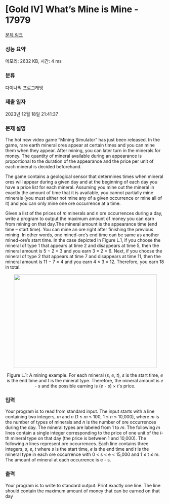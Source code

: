# [Gold IV] What’s Mine is Mine - 17979 

[문제 링크](https://www.acmicpc.net/problem/17979) 

### 성능 요약

메모리: 2632 KB, 시간: 4 ms

### 분류

다이나믹 프로그래밍

### 제출 일자

2023년 12월 18일 21:41:37

### 문제 설명

<p>The hot new video game “Mining Simulator” has just been released. In the game, rare earth mineral ores appear at certain times and you can mine them when they appear. After mining, you can later turn in the minerals for money. The quantity of mineral available during an appearance is proportional to the duration of the appearance and the price per unit of each mineral is decided beforehand.</p>

<p>The game contains a geological sensor that determines times when mineral ores will appear during a given day and at the beginning of each day you have a price list for each mineral. Assuming you mine out the mineral in exactly the amount of time that it is available, you cannot partially mine minerals (you must either not mine any of a given occurrence or mine all of it) and you can only mine one ore occurrence at a time.</p>

<p>Given a list of the prices of <em>m</em> minerals and <em>n</em> ore occurrences during a day, write a program to output the maximum amount of money you can earn from mining on that day.The mineral amount is the appearance time (end time – start time). You can mine an ore right after finishing the previous mining. In other words, one mined-ore’s end time can be same as another mined-ore’s start time. In the case depicted in Figure L.1, if you choose the mineral of type 1 that appears at time 2 and disappears at time 5, then the mineral amount is 5 − 2 = 3 and you earn 3 × 2 = 6. Next, if you choose the mineral of type 2 that appears at time 7 and disappears at time 11, then the mineral amount is 11 − 7 = 4 and you earn 4 × 3 = 12. Therefore, you earn 18 in total.</p>

<p style="text-align: center;"><img alt="" src="" style="width: 451px; height: 296px;"></p>

<p style="text-align: center;">Figure L.1: A mining example. For each mineral (<em>s</em>, <em>e</em>, <em>t</em>), <em>s</em> is the start time, <em>e</em> is the end time and <em>t</em> is the mineral type. Therefore, the mineral amount is <em>e</em> - <em>s</em> and the possible earning is (<em>e</em> - <em>s</em>) × <em>t</em>'s price.</p>

### 입력 

 <p>Your program is to read from standard input. The input starts with a line containing two integers, <em>m</em> and <em>n</em> (1 ≤ <em>m</em> ≤ 100, 1 ≤ <em>n</em> ≤ 10,000), where <em>m</em> is the number of types of minerals and <em>n</em> is the number of ore occurrences during the day. The mineral types are labeled from 1 to <em>m</em>. The following <em>m</em> lines contain a single integer corresponding to the price of one unit of the <em>i</em>-th mineral type on that day (the price is between 1 and 10,000). The following <em>n</em> lines represent ore occurrences. Each line contains three integers, <em>s</em>, <em>e</em>, <em>t</em> where <em>s</em> is the start time, <em>e</em> is the end time and <em>t</em> is the mineral type in each ore occurrence with 0 < s < e < 15,000 and 1 ≤ t ≤ m. The amount of mineral at each occurrence is e - s.</p>

### 출력 

 <p>Your program is to write to standard output. Print exactly one line. The line should contain the maximum amount of money that can be earned on that day</p>

